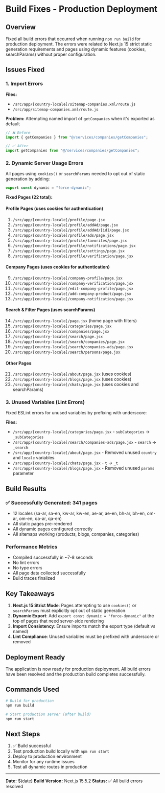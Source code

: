 # Build Fixes - Production Deployment

## Overview
Fixed all build errors that occurred when running `npm run build` for production deployment. The errors were related to Next.js 15 strict static generation requirements and pages using dynamic features (cookies, searchParams) without proper configuration.

## Issues Fixed

### 1. Import Errors
**Files:**
- `/src/app/[country-locale]/sitemap-companies.xml/route.js`
- `/src/app/sitemap-companies.xml/route.js`

**Problem:** Attempting named import of `getCompanies` when it's exported as default
```javascript
// ❌ Before
import { getCompanies } from "@/services/companies/getCompanies";

// ✅ After
import getCompanies from "@/services/companies/getCompanies";
```

### 2. Dynamic Server Usage Errors
All pages using `cookies()` or `searchParams` needed to opt out of static generation by adding:
```javascript
export const dynamic = "force-dynamic";
```

**Fixed Pages (22 total):**

#### Profile Pages (uses cookies for authentication)
1. `/src/app/[country-locale]/profile/page.jsx`
2. `/src/app/[country-locale]/profile/addAd/page.jsx`
3. `/src/app/[country-locale]/profile/addAd/[id]/page.jsx`
4. `/src/app/[country-locale]/profile/ads/page.jsx`
5. `/src/app/[country-locale]/profile/favorites/page.jsx`
6. `/src/app/[country-locale]/profile/notifications/page.jsx`
7. `/src/app/[country-locale]/profile/settings/page.jsx`
8. `/src/app/[country-locale]/profile/verification/page.jsx`

#### Company Pages (uses cookies for authentication)
9. `/src/app/[country-locale]/company-profile/page.jsx`
10. `/src/app/[country-locale]/company-verification/page.jsx`
11. `/src/app/[country-locale]/edit-company-profile/page.jsx`
12. `/src/app/[country-locale]/add-company-product/page.jsx`
13. `/src/app/[country-locale]/company-notification/page.jsx`

#### Search & Filter Pages (uses searchParams)
14. `/src/app/[country-locale]/page.jsx` (home page with filters)
15. `/src/app/[country-locale]/categories/page.jsx`
16. `/src/app/[country-locale]/companies/page.jsx`
17. `/src/app/[country-locale]/search/page.jsx`
18. `/src/app/[country-locale]/search/companies/page.jsx`
19. `/src/app/[country-locale]/search/companies-ads/page.jsx`
20. `/src/app/[country-locale]/search/persons/page.jsx`

#### Other Pages
21. `/src/app/[country-locale]/about/page.jsx` (uses cookies)
22. `/src/app/[country-locale]/blogs/page.jsx` (uses cookies)
23. `/src/app/[country-locale]/chats/page.jsx` (uses cookies and searchParams)

### 3. Unused Variables (Lint Errors)
Fixed ESLint errors for unused variables by prefixing with underscore:

**Files:**
- `/src/app/[country-locale]/categories/page.jsx` - `subCategories` → `_subCategories`
- `/src/app/[country-locale]/search/companies-ads/page.jsx` - `search` → `_search`
- `/src/app/[country-locale]/about/page.jsx` - Removed unused `country` and `locale` variables
- `/src/app/[country-locale]/chats/page.jsx` - `t` → `_t`
- `/src/app/[country-locale]/blogs/page.jsx` - Removed unused `params` parameter

## Build Results

### ✅ Successfully Generated: 341 pages
- 12 locales (sa-ar, sa-en, kw-ar, kw-en, ae-ar, ae-en, bh-ar, bh-en, om-ar, om-en, qa-ar, qa-en)
- All static pages pre-rendered
- All dynamic pages configured correctly
- All sitemaps working (products, blogs, companies, categories)

### Performance Metrics
- Compiled successfully in ~7-8 seconds
- No lint errors
- No type errors
- All page data collected successfully
- Build traces finalized

## Key Takeaways

1. **Next.js 15 Strict Mode**: Pages attempting to use `cookies()` or `searchParams` must explicitly opt out of static generation
2. **Dynamic Export**: Add `export const dynamic = "force-dynamic"` at the top of pages that need server-side rendering
3. **Import Consistency**: Ensure imports match the export type (default vs named)
4. **Lint Compliance**: Unused variables must be prefixed with underscore or removed

## Deployment Ready
The application is now ready for production deployment. All build errors have been resolved and the production build completes successfully.

## Commands Used
```bash
# Build for production
npm run build

# Start production server (after build)
npm run start
```

## Next Steps
1. ✅ Build successful
2. Test production build locally with `npm run start`
3. Deploy to production environment
4. Monitor for any runtime issues
5. Test all dynamic routes in production

---
**Date:** $(date)
**Build Version:** Next.js 15.5.2
**Status:** ✅ All build errors resolved
